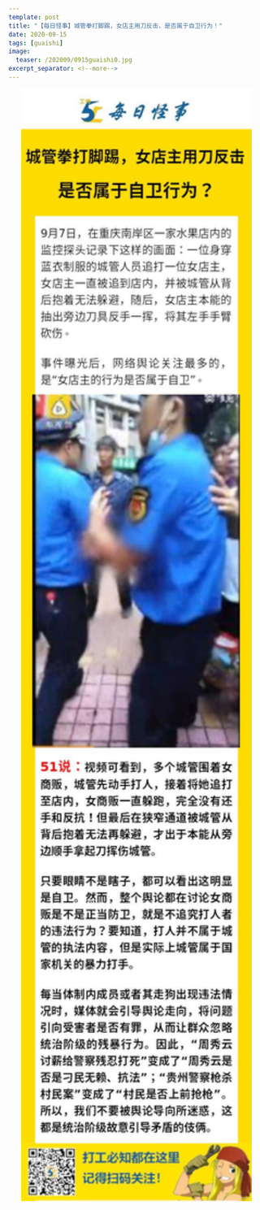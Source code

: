 ```yaml
---
template: post
title: "【每日怪事】城管拳打脚踢，女店主用刀反击，是否属于自卫行为！"
date: 2020-09-15
tags: [guaishi]
image:
  teaser: /202009/0915guaishi0.jpg
excerpt_separator: <!--more-->
---
```


<div style="text-align:center;color:grey"><img src="/images/202009/0915guaishi.jpg" width="90%"></div><br>

